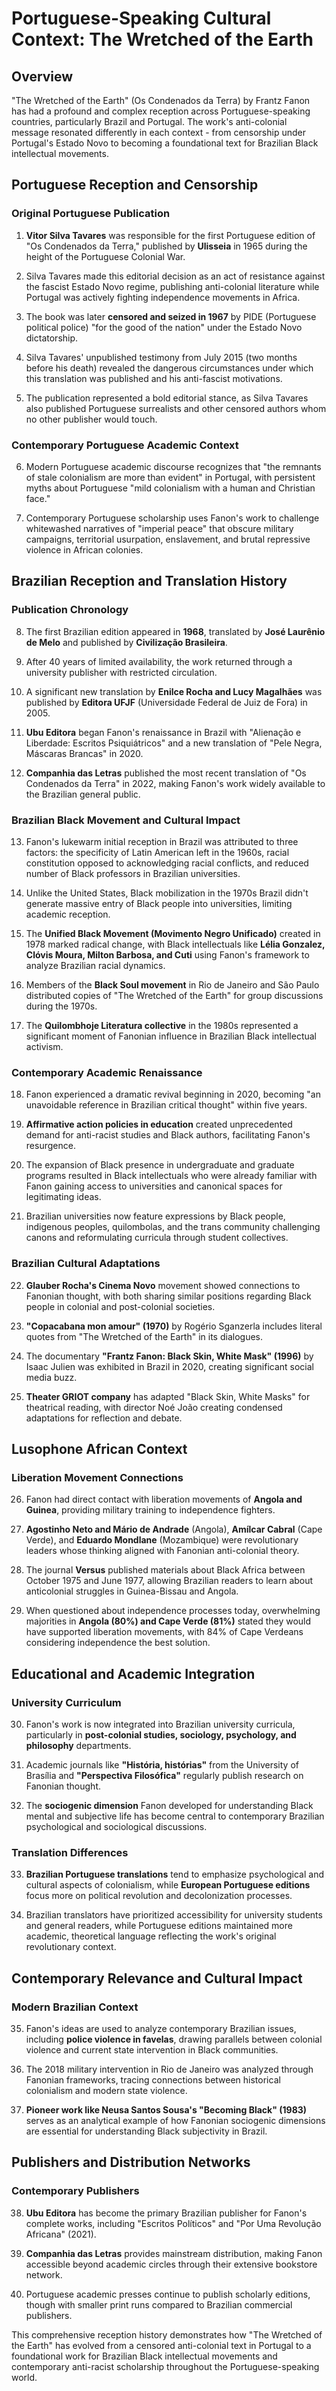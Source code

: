 # Portuguese-Speaking Cultural Context: The Wretched of the Earth

## Overview
"The Wretched of the Earth" (Os Condenados da Terra) by Frantz Fanon has had a profound and complex reception across Portuguese-speaking countries, particularly Brazil and Portugal. The work's anti-colonial message resonated differently in each context - from censorship under Portugal's Estado Novo to becoming a foundational text for Brazilian Black intellectual movements.

## Portuguese Reception and Censorship

### Original Portuguese Publication
1. **Vitor Silva Tavares** was responsible for the first Portuguese edition of "Os Condenados da Terra," published by **Ulisseia** in 1965 during the height of the Portuguese Colonial War.

2. Silva Tavares made this editorial decision as an act of resistance against the fascist Estado Novo regime, publishing anti-colonial literature while Portugal was actively fighting independence movements in Africa.

3. The book was later **censored and seized in 1967** by PIDE (Portuguese political police) "for the good of the nation" under the Estado Novo dictatorship.

4. Silva Tavares' unpublished testimony from July 2015 (two months before his death) revealed the dangerous circumstances under which this translation was published and his anti-fascist motivations.

5. The publication represented a bold editorial stance, as Silva Tavares also published Portuguese surrealists and other censored authors whom no other publisher would touch.

### Contemporary Portuguese Academic Context
6. Modern Portuguese academic discourse recognizes that "the remnants of stale colonialism are more than evident" in Portugal, with persistent myths about Portuguese "mild colonialism with a human and Christian face."

7. Contemporary Portuguese scholarship uses Fanon's work to challenge whitewashed narratives of "imperial peace" that obscure military campaigns, territorial usurpation, enslavement, and brutal repressive violence in African colonies.

## Brazilian Reception and Translation History

### Publication Chronology
8. The first Brazilian edition appeared in **1968**, translated by **José Laurênio de Melo** and published by **Civilização Brasileira**.

9. After 40 years of limited availability, the work returned through a university publisher with restricted circulation.

10. A significant new translation by **Enilce Rocha and Lucy Magalhães** was published by **Editora UFJF** (Universidade Federal de Juiz de Fora) in 2005.

11. **Ubu Editora** began Fanon's renaissance in Brazil with "Alienação e Liberdade: Escritos Psiquiátricos" and a new translation of "Pele Negra, Máscaras Brancas" in 2020.

12. **Companhia das Letras** published the most recent translation of "Os Condenados da Terra" in 2022, making Fanon's work widely available to the Brazilian general public.

### Brazilian Black Movement and Cultural Impact
13. Fanon's lukewarm initial reception in Brazil was attributed to three factors: the specificity of Latin American left in the 1960s, racial constitution opposed to acknowledging racial conflicts, and reduced number of Black professors in Brazilian universities.

14. Unlike the United States, Black mobilization in the 1970s Brazil didn't generate massive entry of Black people into universities, limiting academic reception.

15. The **Unified Black Movement (Movimento Negro Unificado)** created in 1978 marked radical change, with Black intellectuals like **Lélia Gonzalez, Clóvis Moura, Milton Barbosa, and Cuti** using Fanon's framework to analyze Brazilian racial dynamics.

16. Members of the **Black Soul movement** in Rio de Janeiro and São Paulo distributed copies of "The Wretched of the Earth" for group discussions during the 1970s.

17. The **Quilombhoje Literatura collective** in the 1980s represented a significant moment of Fanonian influence in Brazilian Black intellectual activism.

### Contemporary Academic Renaissance
18. Fanon experienced a dramatic revival beginning in 2020, becoming "an unavoidable reference in Brazilian critical thought" within five years.

19. **Affirmative action policies in education** created unprecedented demand for anti-racist studies and Black authors, facilitating Fanon's resurgence.

20. The expansion of Black presence in undergraduate and graduate programs resulted in Black intellectuals who were already familiar with Fanon gaining access to universities and canonical spaces for legitimating ideas.

21. Brazilian universities now feature expressions by Black people, indigenous peoples, quilombolas, and the trans community challenging canons and reformulating curricula through student collectives.

### Brazilian Cultural Adaptations
22. **Glauber Rocha's Cinema Novo** movement showed connections to Fanonian thought, with both sharing similar positions regarding Black people in colonial and post-colonial societies.

23. **"Copacabana mon amour" (1970)** by Rogério Sganzerla includes literal quotes from "The Wretched of the Earth" in its dialogues.

24. The documentary **"Frantz Fanon: Black Skin, White Mask" (1996)** by Isaac Julien was exhibited in Brazil in 2020, creating significant social media buzz.

25. **Theater GRIOT company** has adapted "Black Skin, White Masks" for theatrical reading, with director Noé João creating condensed adaptations for reflection and debate.

## Lusophone African Context

### Liberation Movement Connections
26. Fanon had direct contact with liberation movements of **Angola and Guinea**, providing military training to independence fighters.

27. **Agostinho Neto and Mário de Andrade** (Angola), **Amílcar Cabral** (Cape Verde), and **Eduardo Mondlane** (Mozambique) were revolutionary leaders whose thinking aligned with Fanonian anti-colonial theory.

28. The journal **Versus** published materials about Black Africa between October 1975 and June 1977, allowing Brazilian readers to learn about anticolonial struggles in Guinea-Bissau and Angola.

29. When questioned about independence processes today, overwhelming majorities in **Angola (80%) and Cape Verde (81%)** stated they would have supported liberation movements, with 84% of Cape Verdeans considering independence the best solution.

## Educational and Academic Integration

### University Curriculum
30. Fanon's work is now integrated into Brazilian university curricula, particularly in **post-colonial studies, sociology, psychology, and philosophy** departments.

31. Academic journals like **"História, histórias"** from the University of Brasília and **"Perspectiva Filosófica"** regularly publish research on Fanonian thought.

32. The **sociogenic dimension** Fanon developed for understanding Black mental and subjective life has become central to contemporary Brazilian psychological and sociological discussions.

### Translation Differences
33. **Brazilian Portuguese translations** tend to emphasize psychological and cultural aspects of colonialism, while **European Portuguese editions** focus more on political revolution and decolonization processes.

34. Brazilian translators have prioritized accessibility for university students and general readers, while Portuguese editions maintained more academic, theoretical language reflecting the work's original revolutionary context.

## Contemporary Relevance and Cultural Impact

### Modern Brazilian Context
35. Fanon's ideas are used to analyze contemporary Brazilian issues, including **police violence in favelas**, drawing parallels between colonial violence and current state intervention in Black communities.

36. The 2018 military intervention in Rio de Janeiro was analyzed through Fanonian frameworks, tracing connections between historical colonialism and modern state violence.

37. **Pioneer work like Neusa Santos Sousa's "Becoming Black" (1983)** serves as an analytical example of how Fanonian sociogenic dimensions are essential for understanding Black subjectivity in Brazil.

## Publishers and Distribution Networks

### Contemporary Publishers
38. **Ubu Editora** has become the primary Brazilian publisher for Fanon's complete works, including "Escritos Políticos" and "Por Uma Revolução Africana" (2021).

39. **Companhia das Letras** provides mainstream distribution, making Fanon accessible beyond academic circles through their extensive bookstore network.

40. Portuguese academic presses continue to publish scholarly editions, though with smaller print runs compared to Brazilian commercial publishers.

This comprehensive reception history demonstrates how "The Wretched of the Earth" has evolved from a censored anti-colonial text in Portugal to a foundational work for Brazilian Black intellectual movements and contemporary anti-racist scholarship throughout the Portuguese-speaking world.